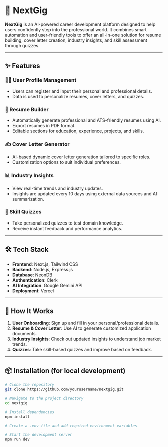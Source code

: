 # 🚀 NextGig

**NextGig** is an AI-powered career development platform designed to help users confidently step into the professional world. It combines smart automation and user-friendly tools to offer an all-in-one solution for resume building, cover letter creation, industry insights, and skill assessment through quizzes.

---

## ✨ Features

### 🧑‍💼 User Profile Management
- Users can register and input their personal and professional details.
- Data is used to personalize resumes, cover letters, and quizzes.

### 📄 Resume Builder
- Automatically generate professional and ATS-friendly resumes using AI.
- Export resumes in PDF format.
- Editable sections for education, experience, projects, and skills.

### ✍️ Cover Letter Generator
- AI-based dynamic cover letter generation tailored to specific roles.
- Customization options to suit individual preferences.

### 📊 Industry Insights
- View real-time trends and industry updates.
- Insights are updated every 10 days using external data sources and AI summarization.

### 🧠 Skill Quizzes
- Take personalized quizzes to test domain knowledge.
- Receive instant feedback and performance analytics.

---

## 🛠️ Tech Stack

- **Frontend**: Next.js, Tailwind CSS
- **Backend**: Node.js, Express.js
- **Database**: NeonDB
- **Authentication**: Clerk
- **AI Integration**: Google Gemini API
- **Deployment**: Vercel 

---

## 🚧 How It Works

1. **User Onboarding**: Sign up and fill in your personal/professional details.
2. **Resume & Cover Letter**: Use AI to generate customized application documents.
3. **Industry Insights**: Check out updated insights to understand job market trends.
4. **Quizzes**: Take skill-based quizzes and improve based on feedback.

---

## 📦 Installation (for local development)

```bash
# Clone the repository
git clone https://github.com/yourusername/nextgig.git

# Navigate to the project directory
cd nextgig

# Install dependencies
npm install

# Create a .env file and add required environment variables

# Start the development server
npm run dev
